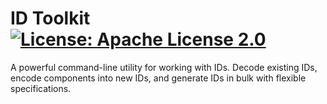 # ID Toolkit [![License: Apache License 2.0](https://img.shields.io/badge/license-Apache%202.0-blue?style=flat-square)](https://opensource.org/license/apache-2-0)

A powerful command-line utility for working with IDs. Decode existing IDs, encode components into new IDs, and generate  IDs in bulk with flexible specifications.

